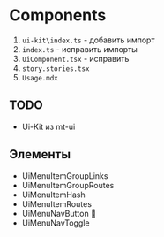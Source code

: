 # Components

1. `ui-kit\index.ts` - добавить импорт
2. `index.ts` - исправить импорты
3. `UiComponent.tsx` - исправить
4. `story.stories.tsx`
5. `Usage.mdx`

## TODO

- Ui-Kit из mt-ui

## Элементы

- UiMenuItemGroupLinks
- UiMenuItemGroupRoutes
- UiMenuItemHash
- UiMenuItemRoutes
- UiMenuNavButton 💎
- UiMenuNavToggle
